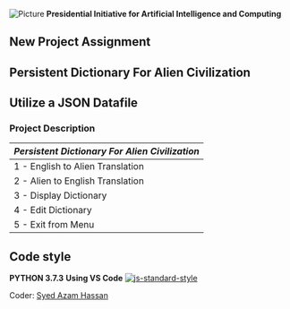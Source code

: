 ![Picture](https://i.ibb.co/jH9TFG5/Logo-PIAIC-fb7de414.png)
**Presidential Initiative for Artificial Intelligence and Computing**

## **New Project Assignment**
## **Persistent Dictionary For Alien Civilization**
## **Utilize a JSON Datafile**

### Project Description

| *Persistent Dictionary For Alien Civilization* |
| --------------------------- |
| 1 - English to Alien Translation |
| 2 - Alien to English Translation |
| 3 - Display Dictionary |
| 4 - Edit Dictionary |
| 5 - Exit from Menu |

## Code style
**PYTHON 3.7.3**
**Using VS Code**
[![js-standard-style](https://img.shields.io/pypi/pyversions/Django.svg?style=flat)](https://github.com/python)

Coder: [Syed Azam Hassan](https://github.com/Syed-Azam)
